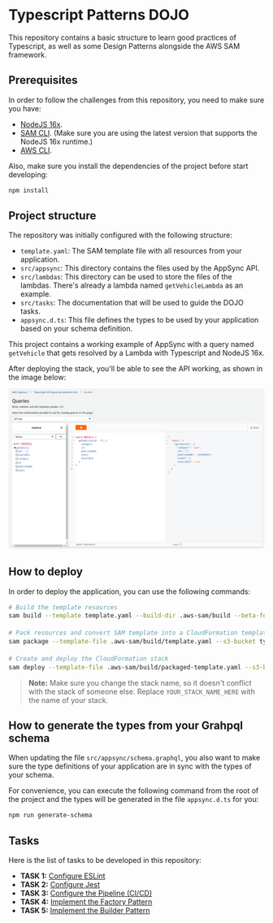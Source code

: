 # Typescript Patterns DOJO

This repository contains a basic structure to learn good practices of Typescript, as well as some Design Patterns alongside the AWS SAM framework.

## Prerequisites

In order to follow the challenges from this repository, you need to make sure you have:

* [NodeJS 16x](https://nodejs.org/en/).
* [SAM CLI](https://docs.aws.amazon.com/serverless-application-model/latest/developerguide/serverless-sam-cli-install.html). (Make sure you are using the latest version that supports the NodeJS 16x runtime.)
* [AWS CLI](https://docs.aws.amazon.com/cli/latest/userguide/getting-started-install.html).

Also, make sure you install the dependencies of the project before start developing:

```bash
npm install
```

## Project structure

The repository was initially configured with the following structure:

* `template.yaml`: The SAM template file with all resources from your application.
* `src/appsync`: This directory contains the files used by the AppSync API.
* `src/lambdas`: This directory can be used to store the files of the lambdas. There's already a lambda named `getVehicleLambda` as an example.
* `src/tasks`: The documentation that will be used to guide the DOJO tasks.
* `appsync.d.ts`: This file defines the types to be used by your application based on your schema definition.

This project contains a working example of AppSync with a query named `getVehicle` that gets resolved by a Lambda with Typescript and NodeJS 16x.

After deploying the stack, you'll be able to see the API working, as shown in the image below:

![AppSync Example](./src/tasks/docs/appsync-example.png "AppSync Example")

## How to deploy

In order to deploy the application, you can use the following commands:

```bash
# Build the template resources
sam build --template template.yaml --build-dir .aws-sam/build --beta-features

# Pack resources and convert SAM template into a CloudFormation template
sam package --template-file .aws-sam/build/template.yaml --s3-bucket typescript-patterns-dojo-assets --output-template-file .aws-sam/build/packaged-template.yaml

# Create and deploy the CloudFormation stack
sam deploy --template-file .aws-sam/build/packaged-template.yaml --s3-bucket typescript-patterns-dojo-assets --no-fail-on-empty-changeset --stack-name YOUR_STACK_NAME_HERE --capabilities CAPABILITY_IAM CAPABILITY_NAMED_IAM
```

> **Note:** Make sure you change the stack name, so it doesn't conflict with the stack of someone else. Replace `YOUR_STACK_NAME_HERE` with the name of your stack.

## How to generate the types from your Grahpql schema

When updating the file `src/appsync/schema.graphql`, you also want to make sure the type definitions of your application are in sync with the types of your schema.

For convenience, you can execute the following command from the root of the project and the types will be generated in the file `appsync.d.ts` for you:

```bash
npm run generate-schema
```

## Tasks

Here is the list of tasks to be developed in this repository:

* **TASK 1:** [Configure ESLint](./src/tasks/task1.md)
* **TASK 2:** [Configure Jest](./src/tasks/task2.md)
* **TASK 3:** [Configure the Pipeline (CI/CD)](./src/tasks/task3.md)
* **TASK 4:** [Implement the Factory Pattern](./src/tasks/task4.md)
* **TASK 5:** [Implement the Builder Pattern](./src/tasks/task5.md)

